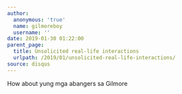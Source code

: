 ```yaml
---
author:
  anonymous: 'true'
  name: gilmoreboy
  username: ''
date: 2019-01-30 01:22:00
parent_page:
  title: Unsolicited real-life interactions
  urlpath: /2019/01/unsolicited-real-life-interactions/
source: disqus
---
```


<p>How about yung mga abangers sa Gilmore</p>